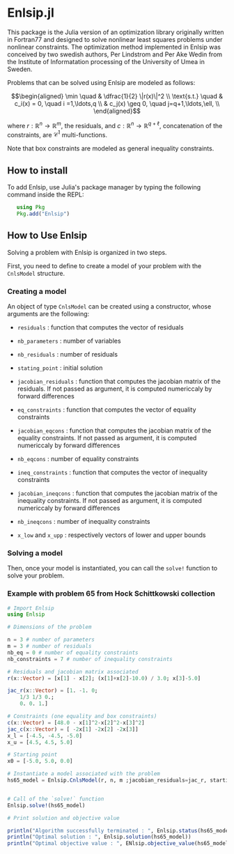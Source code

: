 # Enlsip.jl

This package is the Julia version of an optimization library originally written in Fortran77 and designed to solve nonlinear least squares problems under nonlinear constraints.
 The optimization method implemented in Enlsip was conceived by two swedish authors, Per Lindstrom and Per Ake Wedin from the Institute of Informatation processing of the University of Umea in Sweden.

Problems that can be solved using Enlsip are modeled as follows:

```math
\begin{aligned}
\min \quad &  \dfrac{1}{2} \|r(x)\|^2 \\
\text{s.t.} \quad & c_i(x) = 0, \quad i =1,\ldots,q \\
& c_j(x) \geq 0, \quad j=q+1,\ldots,\ell, \\
\end{aligned}
```

where $r:\mathbb{R}^n\rightarrow\mathbb{R}^m$, the residuals, and
$c:\mathbb{R}^n\rightarrow\mathbb{R}^{q+\ell}$, concatenation of the constraints, are $\mathcal{C}^1$ multi-functions.

Note that box constraints are modeled as general inequality constraints.

## How to install

To add Enlsip, use Julia's package manager by typing the following command inside the REPL:

```julia
   using Pkg
   Pkg.add("Enlsip")
```

## How to Use Enlsip

Solving a problem with Enlsip is organized in two steps.

First, you need to define to create a model of your problem with the `CnlsModel` structure.

### Creating a model

An object of type `CnlsModel` can be created using a constructor, whose arguments are the following:

* `residuals` : function that computes the vector of residuals

* `nb_parameters` : number of variables

* `nb_residuals` : number of residuals

* `stating_point` : initial solution

* `jacobian_residuals` : function that computes the jacobian matrix of the residuals. If not passed as argument, it is computed numericcaly by forward differences

* `eq_constraints` : function that computes the vector of equality constraints

* `jacobian_eqcons` : function that computes the jacobian matrix of the equality constraints. If not passed as argument, it is computed numericcaly by forward differences

* `nb_eqcons` : number of equality constraints

* `ineq_constraints` : function that computes the vector of inequality constraints

* `jacobian_ineqcons` : function that computes the jacobian matrix of the inequality constraints. If not passed as argument, it is computed numericcaly by forward differences

* `nb_ineqcons` : number of inequality constraints

* `x_low` and `x_upp` : respectively vectors of lower and upper bounds

### Solving a model

Then, once your model is instantiated, you can call the `solve!` function to solve your problem.


### Example with problem 65 from  Hock Schittkowski collection

```julia
# Import Enlsip
using Enlsip

# Dimensions of the problem

n = 3 # number of parameters
m = 3 # number of residuals
nb_eq = 0 # number of equality constraints
nb_constraints = 7 # number of inequality constraints

# Residuals and jacobian matrix associated
r(x::Vector) = [x[1] - x[2]; (x[1]+x[2]-10.0) / 3.0; x[3]-5.0]

jac_r(x::Vector) = [1. -1. 0;
    1/3 1/3 0.;
    0. 0. 1.]

# Constraints (one equality and box constraints)
c(x::Vector) = [48.0 - x[1]^2-x[2]^2-x[3]^2]
jac_c(x::Vector) = [ -2x[1] -2x[2] -2x[3]]
x_l = [-4.5, -4.5, -5.0]
x_u = [4.5, 4.5, 5.0] 

# Starting point 
x0 = [-5.0, 5.0, 0.0]

# Instantiate a model associated with the problem 
hs65_model = Enlsip.CnlsModel(r, n, m ;jacobian_residuals=jac_r, starting_point=x0, ineq_constraints = c, jacobian_ineqcons=jac_c, nb_ineqcons = 1, x_low=x_l, x_upp=x_u)


# Call of the `solve!` function
Enlsip.solve!(hs65_model)

# Print solution and objective value

println("Algorithm successfully terminated : ", Enlsip.status(hs65_model))
println("Optimal solution : ", Enlsip.solution(hs65_model))
println("Optimal objective value : ", ENlsip.objective_value(hs65_model))
```
